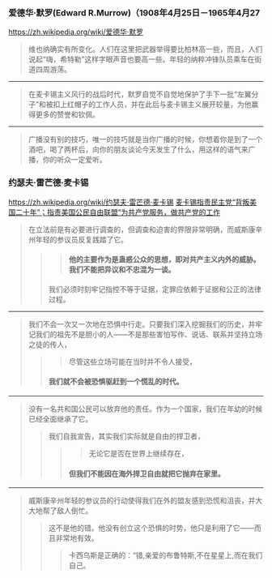 ### 爱德华·默罗(Edward R.Murrow)（1908年4月25日－1965年4月27
https://zh.wikipedia.org/wiki/爱德华·默罗
>维也纳确实有所变化。人们在这里把武器举得要比柏林高一些，而且，人们说起“嗨，希特勒”这样字眼声音也要高一些。年轻的纳粹冲锋队员乘车在街道四周游荡。
---
>在麦卡锡主义风行的战后时代，默罗自觉不自觉地保护了手下一批“左翼分子”和被扣上红帽子的工作人员，并在此后与麦卡锡主义展开较量，为他赢得更多的赞誉和钦佩。
---
>广播没有别的技巧，唯一的技巧就是当你广播的时候，你想着你是到了一个酒吧，喝了两杯后，向你的朋友谈论今天发生了什么，用这样的语气来广播，你的听众一定爱听。
### 约瑟夫·雷芒德·麦卡锡
https://zh.wikipedia.org/wiki/约瑟夫·雷芒德·麦卡锡
<u>麦卡锡指责民主党“背叛美国二十年”；指责美国公民自由联盟“为共产党服务，做共产党的工作</u>
>在立法前是有必要进行调查的，但调查和迫害的界限非常明确，而威斯康辛州年轻的参议员反复践踏了它。
>>>#### 他的主要作为是蛊惑公众的思想，即对共产主义内外的威胁。我们不能把异议和不忠混为一谈。
>>我们必须时刻牢记指控不等于证据，定罪应依赖于证据和公正的法律过程。
---
>我们不会一次又一次地在恐惧中行走。只要我们深入挖掘我们的历史，并牢记我们的祖先不是胆小的人——不是那些害怕写作、说话、联系并坚持立场之徒的传人，
>>>尽管这些立场可能在当时并不令人接受，
>>#### 我们就不会被恐惧驱赶到一个慌乱的时代。
---
>没有一名共和国公民可以放弃他的责任。作为一个国家，我们在年幼的时候已经全面继承了它。
>>我们自我宣告，其实我们实际就是自由的捍卫者，
>>>>无论它是否在世界上继续存在，
>>>#### 但我们不能因在海外捍卫自由就把它抛弃在家里。
---
>威斯康辛州年轻的参议员的行动使得我们在外的盟友感到恐慌和沮丧，并大大地帮了敌人倒忙。
>>这不是他的错。他没有创立这个恐惧的时势，他只是利用了它——而且非常地有效。
>>>卡西乌斯是正确的：“错,亲爱的布鲁特斯,不在星星上,而在我们自己。